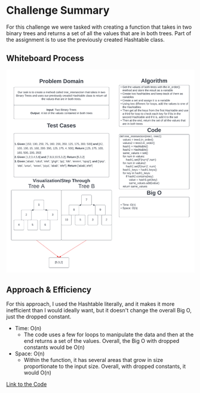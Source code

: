 # Challenge Summary

For this challenge we were tasked with creating a function that takes in two binary trees and returns a set of all the values that are in both trees. Part of the assignment is to use the previously created Hashtable class.

## Whiteboard Process

![tree_intersection](./tree_intersection.png)

## Approach & Efficiency

For this approach, I used the Hashtable literally, and it makes it more inefficient than I would ideally want, but it doesn't change the overall Big O, just the dropped constant.

- Time: O(n)
  - The code uses a few for loops to manipulate the data and then at the end returns a set of the values. Overall, the Big O with dropped constants would be O(n)
- Space: O(n)
  - Within the function, it has several areas that grow in size proportionate to the input size. Overall, with dropped constants, it would O(n)

[Link to the Code](../../code_challenges/tree_intersection.py)
